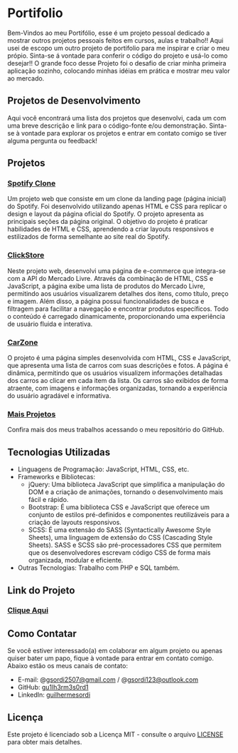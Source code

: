 # Portifolio

Bem-Vindos ao meu Portifólio, esse é um projeto pessoal dedicado a mostrar outros projetos pessoais feitos em cursos, aulas e trabalho!!
Aqui usei de escopo um outro projeto de portifolio para me inspirar e criar o meu própio. Sinta-se á vontade para conferir o código do projeto e usá-lo como desejar!!
O grande foco desse Projeto foi o desafio de criar minha primeira aplicação sozinho, colocando minhas idéias em prática e mostrar meu valor ao mercado.

## Projetos de Desenvolvimento

Aqui você encontrará uma lista dos projetos que desenvolvi, cada um com uma breve descrição e link para o código-fonte e/ou demonstração. Sinta-se à vontade para explorar os projetos e entrar em contato comigo se tiver alguma pergunta ou feedback!

## Projetos

### [Spotify Clone](https://github.com/gu1lh3rm3s0rd1/Spotify-Clone)

Um projeto web que consiste em um clone da landing page (página inicial) do Spotify. Foi desenvolvido utilizando apenas HTML e CSS para replicar o design e layout da página oficial do Spotify. O projeto apresenta as principais seções da página original. O objetivo do projeto é praticar habilidades de HTML e CSS, aprendendo a criar layouts responsivos e estilizados de forma semelhante ao site real do Spotify.

### [ClickStore](https://github.com/gu1lh3rm3s0rd1/ClickStore)

Neste projeto web, desenvolvi uma página de e-commerce que integra-se com a API do Mercado Livre. Através da combinação de HTML, CSS e JavaScript, a página exibe uma lista de produtos do Mercado Livre, permitindo aos usuários visualizarem detalhes dos itens, como título, preço e imagem. Além disso, a página possui funcionalidades de busca e filtragem para facilitar a navegação e encontrar produtos específicos. Todo o conteúdo é carregado dinamicamente, proporcionando uma experiência de usuário fluida e interativa.

### [CarZone](https://github.com/gu1lh3rm3s0rd1/SuperCarros)

O projeto é uma página simples desenvolvida com HTML, CSS e JavaScript, que apresenta uma lista de carros com suas descrições e fotos. A página é dinâmica, permitindo que os usuários visualizem informações detalhadas dos carros ao clicar em cada item da lista. Os carros são exibidos de forma atraente, com imagens e informações organizadas, tornando a experiência do usuário agradável e informativa.

### [Mais Projetos](https://github.com/gu1lh3rm3s0rd1?tab=repositories)

Confira mais dos meus trabalhos acessando o meu repositório do GitHub.

## Tecnologias Utilizadas

- Linguagens de Programação: JavaScript, HTML, CSS, etc.
- Frameworks e Bibliotecas:
  - jQuery: Uma biblioteca JavaScript que simplifica a manipulação do DOM e a criação de animações, tornando o desenvolvimento mais fácil e rápido.
  - Bootstrap: É uma biblioteca CSS e JavaScript que oferece um conjunto de estilos pré-definidos e componentes reutilizáveis para a criação de layouts responsivos.
  - SCSS: É uma extensão do SASS (Syntactically Awesome Style Sheets), uma linguagem de extensão do CSS (Cascading Style Sheets). SASS e SCSS são pré-processadores CSS que permitem que os desenvolvedores escrevam código CSS de forma mais organizada, modular e eficiente.
- Outras Tecnologias: Trabalho com PHP e SQL também.

## Link do Projeto
### [Clique Aqui](https://guilhermebenjamin.netlify.app/)

## Como Contatar

Se você estiver interessado(a) em colaborar em algum projeto ou apenas quiser bater um papo, fique à vontade para entrar em contato comigo. Abaixo estão os meus canais de contato:

- E-mail: @gsordi2507@gmail.com / @gsordi123@outlook.com
- GitHub: [gu1lh3rm3s0rd1](https://github.com/gu1lh3rm3s0rd1)
- LinkedIn: [guilhermesordi](https://www.linkedin.com/in/guilherme-sordi-33ab06233/)

## Licença

Este projeto é licenciado sob a Licença MIT - consulte o arquivo [LICENSE](LICENSE) para obter mais detalhes.
